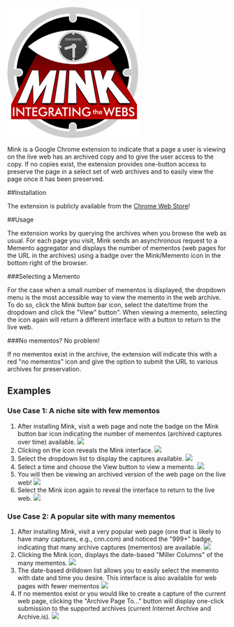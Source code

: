 ![Mink Logo](./mink-plugin/images/mink_marvel_300.png)


Mink is a Google Chrome extension to indicate that a page a user is viewing on the live web has an archived copy and to give the user access to the copy. If no copies exist, the extension provides one-button access to preserve the page in a select set of web archives and to easily view the page once it has been preserved.

##Installation

The extension is publicly available from the [Chrome Web Store](https://chrome.google.com/webstore/detail/mink/jemoalkmipibchioofomhkgimhofbbem)!

##Usage

The extension works by querying the archives when you browse the web as usual. For each page you visit, Mink sends an asynchronous request to a Memento aggregator and displays the number of mementos (web pages for the URL in the archives) using a badge over the Mink/Memento icon in the bottom right of the browser.

###Selecting a Memento

For the case when a small number of mementos is displayed, the dropdown menu is the most accessible way to view the memento in the web archive. To do so, click the Mink button bar icon, select the date/time from the dropdown and click the "View" button". When viewing a memento, selecting the icon again will return a different interface with a button to return to the live web.

###No mementos? No problem!

If no mementos exist in the archive, the extension will indicate this with a red "no mementos" icon and give the option to submit the URL to various archives for preservation.

## Examples

### Use Case 1: A niche site with few mementos

1. After installing Mink, visit a web page and note the badge on the Mink button bar icon indicating the number of mementos (archived captures over time) available.
![](https://github.com/machawk1/Mink/blob/master/meta/screenshots/simple2.0/1withCutout.png)
2. Clicking on the icon reveals the Mink interface.
![](https://github.com/machawk1/Mink/blob/master/meta/screenshots/simple2.0/2.png)
3. Select the dropdown list to display the captures available.
![](https://github.com/machawk1/Mink/blob/master/meta/screenshots/simple2.0/3.png)
4. Select a time and choose the View button to view a memento.
![](https://github.com/machawk1/Mink/blob/master/meta/screenshots/simple2.0/4.png)
5. You will then be viewing an archived version of the web page on the live web!
![](https://github.com/machawk1/Mink/blob/master/meta/screenshots/simple2.0/5.png)
6. Select the Mink icon again to reveal the interface to return to the live web.
![](https://github.com/machawk1/Mink/blob/master/meta/screenshots/simple2.0/6.png)

### Use Case 2: A popular site with many mementos

1. After installing Mink, visit a very popular web page (one that is likely to have many captures, e.g., cnn.com) and noticed the "999+" badge, indicating that many archive captures (mementos) are available.
![](https://github.com/machawk1/Mink/blob/master/meta/screenshots/complex2.0/1.png)
2. Clicking the Mink icon, displays the date-based "Miller Columns" of the many mementos.
![](https://github.com/machawk1/Mink/blob/master/meta/screenshots/complex2.0/2.png)
3. The date-based drilldown list allows you to easily select the memento with date and time you desire. This interface is also available for web pages with fewer mementos
![](https://github.com/machawk1/Mink/blob/master/meta/screenshots/complex2.0/3.png)
4. If no mementos exist or you would like to create a capture of the current web page, clicking the "Archive Page To..." button will display one-click submission to the supported archives (current Internet Archive and Archive.is).
![](https://github.com/machawk1/Mink/blob/master/meta/screenshots/complex2.0/4.png)